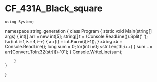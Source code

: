 # CF_431A_Black_square
	using System;

namespace string_generation
{
    class Program
    {
        static void Main(string[] args)
        {
            int[] arr = new int[5];
            string[] t = (Console.ReadLine()).Split(' ');
            for(int i=1;i<=4;i++)
            {
                arr[i] = int.Parse(t[i-1]);
            }
            string str = Console.ReadLine();
            long sum = 0;
            for(int i=0;i<str.Length;i++)
            {
                sum += arr[Convert.ToInt32(str[i])-'0'];
            }
            Console.WriteLine(sum);

        }
    }
}
